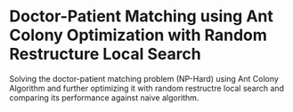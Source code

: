 # Doctor-Patient Matching using Ant Colony Optimization with Random Restructure Local Search

Solving the doctor-patient matching problem (NP-Hard) using Ant Colony Algorithm and further optimizing it with random restructre local search and comparing its performance against naive algorithm.

